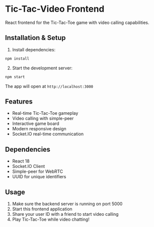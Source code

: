 # Tic-Tac-Video Frontend

React frontend for the Tic-Tac-Toe game with video calling capabilities.

## Installation & Setup

1. Install dependencies:
```bash
npm install
```

2. Start the development server:
```bash
npm start
```

The app will open at `http://localhost:3000`

## Features

- Real-time Tic-Tac-Toe gameplay
- Video calling with simple-peer
- Interactive game board
- Modern responsive design
- Socket.IO real-time communication

## Dependencies

- React 18
- Socket.IO Client
- Simple-peer for WebRTC
- UUID for unique identifiers

## Usage

1. Make sure the backend server is running on port 5000
2. Start this frontend application
3. Share your user ID with a friend to start video calling
4. Play Tic-Tac-Toe while video chatting!